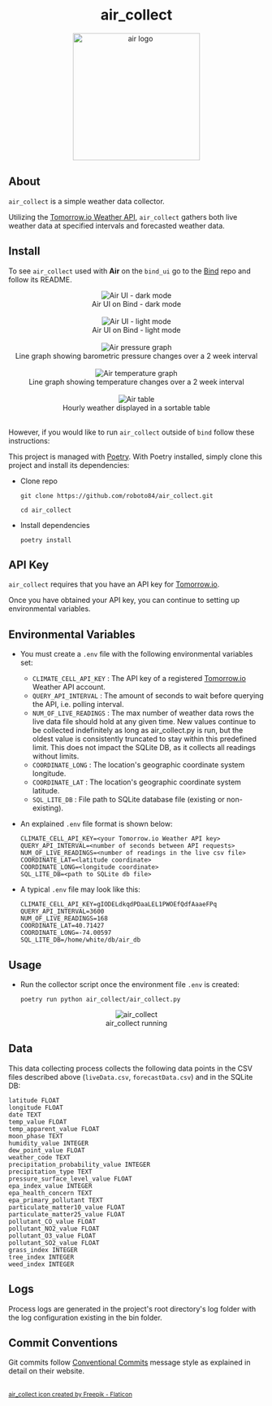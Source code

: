 <h1 align="center">air_collect</h1>

<div align="center">
	<img src="assets/air_collect.png" width="250" title="air logo">
</div>

## About
`air_collect` is a simple weather data collector.

Utilizing the [Tomorrow.io Weather API](https://docs.tomorrow.io/reference/welcome), `air_collect` gathers both live weather data at specified intervals and forecasted weather data.

## Install
To see `air_collect` used with **Air** on the `bind_ui` go to the [Bind](https://github.com/roboto84/bind) repo and follow its README.

<div align="center">
    <img src="assets/air_collect_1.png" title="Air UI - dark mode">
    <br/>
    Air UI on Bind - dark mode
    <br/><br/>
    <img src="assets/air_collect_2.png" title="Air UI - light mode">
    <br/>
    Air UI on Bind - light mode
    <br/><br/>
    <img src="assets/air_collect_3.png" title="Air pressure graph">
    <br/>
    Line graph showing barometric pressure changes over a 2 week interval
    <br/><br/>
    <img src="assets/air_collect_4.png" title="Air temperature graph">
    <br/>
    Line graph showing temperature changes over a 2 week interval
    <br/><br/>
    <img src="assets/air_collect_5.png" title="Air table">
    <br/>
    Hourly weather displayed in a sortable table
    <br/><br/>
</div>


However, if you would like to run `air_collect` outside of `bind` follow these instructions:

This project is managed with [Poetry](https://github.com/python-poetry/poetry). With Poetry installed, simply clone this project and install its dependencies:

- Clone repo
    ```
    git clone https://github.com/roboto84/air_collect.git
    ```
    ```
    cd air_collect
    ```
- Install dependencies
    ```
    poetry install
    ```

## API Key
`air_collect` requires that you have an API key for [Tomorrow.io](https://docs.tomorrow.io/reference/welcome).

Once you have obtained your API key, you can continue to setting up environmental variables.

## Environmental Variables
- You must create a `.env` file with the following environmental variables set:
    - `CLIMATE_CELL_API_KEY` : The API key of a registered [Tomorrow.io](https://www.tomorrow.io) Weather API account.
    - `QUERY_API_INTERVAL` : The amount of seconds to wait before querying the API, i.e. polling interval.
    - `NUM_OF_LIVE_READINGS` : The max number of weather data rows the live data file should hold at any given time. New values continue to be collected indefinitely as long as air_collect.py is run, but the oldest value is consistently truncated to stay within this predefined limit. This does not impact the SQLite DB, as it collects all readings without limits.
    - `COORDINATE_LONG` : The location's geographic coordinate system longitude.
    - `COORDINATE_LAT` : The location's geographic coordinate system latitude.
    - `SQL_LITE_DB` : File path to SQLite database file (existing or non-existing).


- An explained `.env` file format is shown below:
    ```
    CLIMATE_CELL_API_KEY=<your Tomorrow.io Weather API key>
    QUERY_API_INTERVAL=<number of seconds between API requests>
    NUM_OF_LIVE_READINGS=<number of readings in the live csv file>
    COORDINATE_LAT=<latitude coordinate>
    COORDINATE_LONG=<longitude coordinate>
    SQL_LITE_DB=<path to SQLite db file>
    ```

- A typical `.env` file may look like this:
    ```
    CLIMATE_CELL_API_KEY=gIODELdkqdPDaaLEL1PWOEfQdfAaaeFPq
    QUERY_API_INTERVAL=3600
    NUM_OF_LIVE_READINGS=168
    COORDINATE_LAT=40.71427
    COORDINATE_LONG=-74.00597
    SQL_LITE_DB=/home/white/db/air_db
    ```

## Usage
- Run the collector script once the environment file `.env` is created:
    ```
    poetry run python air_collect/air_collect.py
    ```

<div align="center">
	<img src="assets/air_collect_6.png" title="air_collect">
    <br/>
    air_collect running
</div>

## Data
This data collecting process collects the following data points in the CSV files described above (`liveData.csv`, `forecastData.csv`) and in the SQLite DB:

```
latitude FLOAT
longitude FLOAT
date TEXT
temp_value FLOAT
temp_apparent_value FLOAT
moon_phase TEXT
humidity_value INTEGER
dew_point_value FLOAT
weather_code TEXT
precipitation_probability_value INTEGER
precipitation_type TEXT
pressure_surface_level_value FLOAT
epa_index_value INTEGER
epa_health_concern TEXT
epa_primary_pollutant TEXT
particulate_matter10_value FLOAT
particulate_matter25_value FLOAT
pollutant_CO_value FLOAT
pollutant_NO2_value FLOAT
pollutant_O3_value FLOAT
pollutant_SO2_value FLOAT
grass_index INTEGER
tree_index INTEGER
weed_index INTEGER
```

## Logs
Process logs are generated in the project's root directory's log folder with the log configuration
existing in the bin folder.

## Commit Conventions
Git commits follow [Conventional Commits](https://www.conventionalcommits.org) message style as explained in detail on their website.

<br/>
<sup>
    <a href="https://www.flaticon.com/free-icons/cloud-computing" title="cloud-computing icon">
        air_collect icon created by Freepik - Flaticon
    </a>
</sup>
